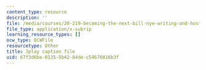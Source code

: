 ```yaml
---
content_type: resource
description: ''
file: /media/courses/20-219-becoming-the-next-bill-nye-writing-and-hosting-the-educational-show-january-iap-2015/67f3d6be01355b4284dec54676816b3f_qkkI9Z9tKvo.vtt
file_type: application/x-subrip
learning_resource_types: []
ocw_type: OCWFile
resourcetype: Other
title: 3play caption file
uid: 67f3d6be-0135-5b42-84de-c54676816b3f
---
```

